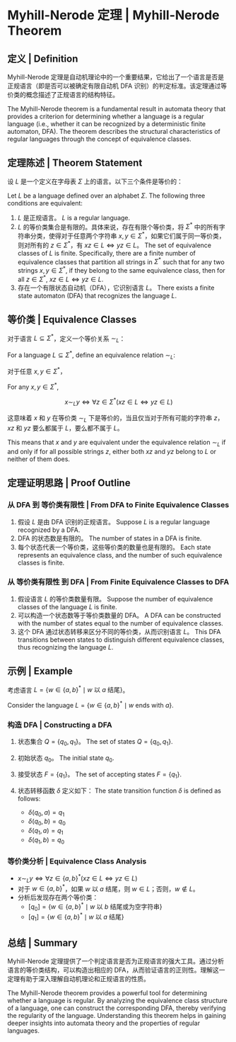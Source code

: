 # Myhill-Nerode 定理 | Myhill-Nerode Theorem

## 定义 | Definition

Myhill-Nerode 定理是自动机理论中的一个重要结果，它给出了一个语言是否是正规语言（即是否可以被确定有限自动机 DFA 识别）的判定标准。该定理通过等价类的概念描述了正规语言的结构特征。

The Myhill-Nerode theorem is a fundamental result in automata theory that provides a criterion for determining whether a language is a regular language (i.e., whether it can be recognized by a deterministic finite automaton, DFA). The theorem describes the structural characteristics of regular languages through the concept of equivalence classes.

## 定理陈述 | Theorem Statement

设 $L$ 是一个定义在字母表 $\Sigma$ 上的语言。以下三个条件是等价的：

Let $L$ be a language defined over an alphabet $\Sigma$. The following three conditions are equivalent:

1. $L$ 是正规语言。
   $L$ is a regular language.
2. $L$ 的等价类集合是有限的。具体来说，存在有限个等价类，将 $\Sigma^*$ 中的所有字符串分类，使得对于任意两个字符串 $x, y \in \Sigma^*$，如果它们属于同一等价类，则对所有的 $z \in \Sigma^*$，有 $xz \in L \iff yz \in L$。
   The set of equivalence classes of $L$ is finite. Specifically, there are a finite number of equivalence classes that partition all strings in $\Sigma^*$ such that for any two strings $x, y \in \Sigma^*$, if they belong to the same equivalence class, then for all $z \in \Sigma^*$, $xz \in L \iff yz \in L$.
3. 存在一个有限状态自动机（DFA），它识别语言 $L$。
   There exists a finite state automaton (DFA) that recognizes the language $L$.

## 等价类 | Equivalence Classes

对于语言 $L \subseteq \Sigma^*$，定义一个等价关系 $\sim_L$：

For a language $L \subseteq \Sigma^*$, define an equivalence relation $\sim_L$:

对于任意 $x, y \in \Sigma^*$，

For any $x, y \in \Sigma^*$,

$$
x \sim_L y \iff \forall z \in \Sigma^* (xz \in L \iff yz \in L)
$$

这意味着 $x$ 和 $y$ 在等价类 $\sim_L$ 下是等价的，当且仅当对于所有可能的字符串 $z$，$xz$ 和 $yz$ 要么都属于 $L$，要么都不属于 $L$。

This means that $x$ and $y$ are equivalent under the equivalence relation $\sim_L$ if and only if for all possible strings $z$, either both $xz$ and $yz$ belong to $L$ or neither of them does.

## 定理证明思路 | Proof Outline

### 从 DFA 到 等价类有限性 | From DFA to Finite Equivalence Classes

1. 假设 $L$ 是由 DFA 识别的正规语言。
   Suppose $L$ is a regular language recognized by a DFA.
2. DFA 的状态数是有限的。
   The number of states in a DFA is finite.
3. 每个状态代表一个等价类，这些等价类的数量也是有限的。
   Each state represents an equivalence class, and the number of such equivalence classes is finite.

### 从 等价类有限性 到 DFA | From Finite Equivalence Classes to DFA

1. 假设语言 $L$ 的等价类数量有限。
   Suppose the number of equivalence classes of the language $L$ is finite.
2. 可以构造一个状态数等于等价类数量的 DFA。
   A DFA can be constructed with the number of states equal to the number of equivalence classes.
3. 这个 DFA 通过状态转移来区分不同的等价类，从而识别语言 $L$。
   This DFA transitions between states to distinguish different equivalence classes, thus recognizing the language $L$.

## 示例 | Example

考虑语言 $L = \{ w \in \{a, b\}^* \mid w \text{ 以 } a \text{ 结尾} \}$。

Consider the language $L = \{ w \in \{a, b\}^* \mid w \text{ ends with } a \}$.

### 构造 DFA | Constructing a DFA

1. 状态集合 $Q = \{ q_0, q_1 \}$。
   The set of states $Q = \{ q_0, q_1 \}$.
2. 初始状态 $q_0$。
   The initial state $q_0$.
3. 接受状态 $F = \{ q_1 \}$。
   The set of accepting states $F = \{ q_1 \}$.
4. 状态转移函数 $\delta$ 定义如下：
   The state transition function $\delta$ is defined as follows:

   - $\delta(q_0, a) = q_1$
   - $\delta(q_0, b) = q_0$
   - $\delta(q_1, a) = q_1$
   - $\delta(q_1, b) = q_0$

### 等价类分析 | Equivalence Class Analysis

- $x \sim_L y \iff \forall z \in \{a, b\}^* (xz \in L \iff yz \in L)$
- 对于 $w \in \{a, b\}^*$，如果 $w$ 以 $a$ 结尾，则 $w \in L$；否则，$w \notin L$。
- 分析后发现存在两个等价类：
  - $[q_0] = \{ w \in \{a, b\}^* \mid w \text{ 以 } b \text{ 结尾或为空字符串} \}$
  - $[q_1] = \{ w \in \{a, b\}^* \mid w \text{ 以 } a \text{ 结尾} \}$

## 总结 | Summary

Myhill-Nerode 定理提供了一个判定语言是否为正规语言的强大工具。通过分析语言的等价类结构，可以构造出相应的 DFA，从而验证语言的正则性。理解这一定理有助于深入理解自动机理论和正规语言的性质。

The Myhill-Nerode theorem provides a powerful tool for determining whether a language is regular. By analyzing the equivalence class structure of a language, one can construct the corresponding DFA, thereby verifying the regularity of the language. Understanding this theorem helps in gaining deeper insights into automata theory and the properties of regular languages.
